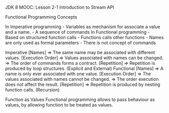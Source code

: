JDK 8 MOOC: Lesson 2-1
Introduction to Stream API

Functional Programming Concepts

In Imperative programming
	- Variables as mechanism for associate a value and a name.
	- A sequence of commands 
In Functional programming
	- Based on structured function calls
	- Functions calls other functions
	- Names are only used as formal parameters
	- There is not concept of commands

Imperative 
	[Names]
	=> The same name may be associated with different values.
	[Execution Order]
	=> Values associated with names can be changed.
	=> The order of commands forms a contract.
	[Repetition]
	=> Repetition is produced by loop structures. (Explicit and External)
Functional
	[Names]
	=> A name is only ever associated with one value.
	[Execution Order]
	=> The values associated with names cannot be changed.
	=> The order execution does not affect the result.
	[Repetition]
	=> Repetition is produced by nesting function calls. (Recursion)

Function as Values
Functional programming allows to pass behaviour as values, by allowing
function to be treated as values.

